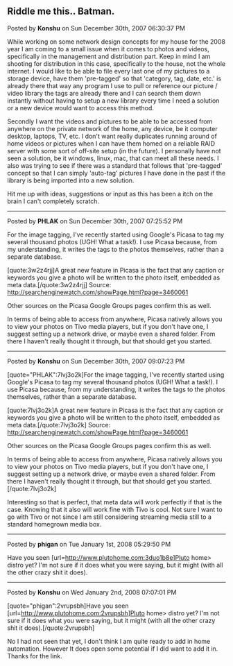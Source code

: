 ## Riddle me this.. Batman.
Posted by **Konshu** on Sun December 30th, 2007 06:30:37 PM

While working on some network design concepts for my house for the 2008 year I am coming to a small issue when it comes to photos and videos, specifically in the management and distribution part. Keep in mind I am shooting for distribution in this case, specifically to the house, not the whole internet. I would like to be able to file every last one of my pictures to a storage device, have them 'pre-tagged' so that 'category, tag, date, etc.' is already there that way any program I use to pull or reference our picture / video library the tags are already there and I can search them down instantly without having to setup a new library every time I need a solution or a new device would want to access this method. 

Secondly I want the videos and pictures to be able to be accessed from anywhere on the private network of the home, any device, be it computer desktop, laptops, TV, etc. I don't want really duplicates running around of home videos or pictures when I can have them homed on a reliable RAID server with some sort of off-site setup (in the future).  I personally have not seen a solution, be it windows, linux, mac, that can meet all these needs. I also was trying to see if there was a standard that follows that 'pre-tagged' concept so that I can simply 'auto-tag' pictures I have done in the past if the library is being imported into a new solution.

Hit me up with ideas, suggestions or input as this has been a itch on the brain I can't completely scratch.

--------------------------------------------------------------------------------

Posted by **PHLAK** on Sun December 30th, 2007 07:25:52 PM

For the image tagging, I've recently started using Google's Picasa to tag my several thousand photos (UGH!  What a task!).  I use Picasa because, from my understanding, it writes the tags to the photos themselves, rather than a separate database.

[quote:3w2z4rjj]A great new feature in Picasa is the fact that any caption or keywords you give a photo will be written to the photo itself, embedded as meta data.[/quote:3w2z4rjj]
Source: <http://searchenginewatch.com/showPage.html?page=3460061>

Other sources on the Picasa Google Groups pages confirm this as well.

In terms of being able to access from anywhere, Picasa natively allows you to view your photos on Tivo media players, but if you don't have one, I suggest setting up a network drive, or maybe even a shared folder.  From there I haven't really thought it through, but that should get you started.

--------------------------------------------------------------------------------

Posted by **Konshu** on Sun December 30th, 2007 09:07:23 PM

[quote="PHLAK":7lvj3o2k]For the image tagging, I've recently started using Google's Picasa to tag my several thousand photos (UGH!  What a task!).  I use Picasa because, from my understanding, it writes the tags to the photos themselves, rather than a separate database.

[quote:7lvj3o2k]A great new feature in Picasa is the fact that any caption or keywords you give a photo will be written to the photo itself, embedded as meta data.[/quote:7lvj3o2k]
Source: <http://searchenginewatch.com/showPage.html?page=3460061>

Other sources on the Picasa Google Groups pages confirm this as well.

In terms of being able to access from anywhere, Picasa natively allows you to view your photos on Tivo media players, but if you don't have one, I suggest setting up a network drive, or maybe even a shared folder.  From there I haven't really thought it through, but that should get you started.[/quote:7lvj3o2k]

Interesting so that is perfect, that meta data will work perfectly if that is the case. Knowing that it also will work fine with Tivo is cool.  Not sure I want to go with Tivo or not since I am still considering streaming media still to a standard  homegrown media box.

--------------------------------------------------------------------------------

Posted by **phigan** on Tue January 1st, 2008 05:29:50 PM

Have you seen [url=http://www.plutohome.com:3duo1b8e]Pluto home> distro yet? I'm not sure if it does what you were saying, but it might (with all the other crazy shit it does).

--------------------------------------------------------------------------------

Posted by **Konshu** on Wed January 2nd, 2008 07:07:01 PM

[quote="phigan":2vrupsbh]Have you seen [url=http://www.plutohome.com:2vrupsbh]Pluto home> distro yet? I'm not sure if it does what you were saying, but it might (with all the other crazy shit it does).[/quote:2vrupsbh]

No I had not seen that yet, I don't think I am quite ready to add in home automation. However It does open some potential if I did want to add it in. Thanks for the link.
